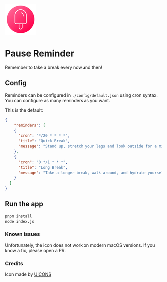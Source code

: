 ![Pause Reminder Logo](./break.png)

# Pause Reminder

Remember to take a break every now and then!

## Config

Reminders can be configured in `./config/default.json` using cron syntax. You can configure as many reminders as you want.

This is the default: 

```json
{
    "reminders": [
    {
      "cron": "*/20 * * * *",
      "title": "Quick Break",
      "message": "Stand up, stretch your legs and look outside for a minute."
    },
    {
      "cron": "0 */1 * * *",
      "title": "Long Break",
      "message": "Take a longer break, walk around, and hydrate yourself."
    }
  ]
}
```

## Run the app

```bash
pnpm install
node index.js
```

### Known issues

Unfortunately, the icon does not work on modern macOS versions. If you know a fix, please open a PR.

### Credits

Icon made by [UICONS](https://www.uicons.com)
